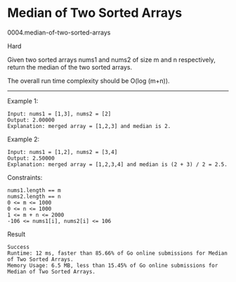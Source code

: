 # Median of Two Sorted Arrays

0004.median-of-two-sorted-arrays

Hard

Given two sorted arrays nums1 and nums2 of size m and n respectively, return the median of the two sorted arrays.

The overall run time complexity should be O(log (m+n)).

----

Example 1:

```
Input: nums1 = [1,3], nums2 = [2]
Output: 2.00000
Explanation: merged array = [1,2,3] and median is 2.
```

Example 2:

```
Input: nums1 = [1,2], nums2 = [3,4]
Output: 2.50000
Explanation: merged array = [1,2,3,4] and median is (2 + 3) / 2 = 2.5.
```

Constraints:

```
nums1.length == m
nums2.length == n
0 <= m <= 1000
0 <= n <= 1000
1 <= m + n <= 2000
-106 <= nums1[i], nums2[i] <= 106
```

Result

```
Success
Runtime: 12 ms, faster than 85.66% of Go online submissions for Median of Two Sorted Arrays.
Memory Usage: 6.5 MB, less than 15.45% of Go online submissions for Median of Two Sorted Arrays.
```
